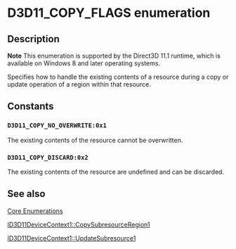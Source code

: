 # D3D11_COPY_FLAGS enumeration

## Description

**Note** This enumeration is supported by the Direct3D 11.1 runtime, which is available on Windows 8 and later operating systems.

Specifies how to handle the existing contents of a resource during a copy or update operation of a region within that resource.

## Constants

### `D3D11_COPY_NO_OVERWRITE:0x1`

The existing contents of the resource cannot be overwritten.

### `D3D11_COPY_DISCARD:0x2`

The existing contents of the resource are undefined and can be discarded.

## See also

[Core Enumerations](https://learn.microsoft.com/windows/desktop/direct3d11/d3d11-graphics-reference-d3d11-core-enums)

[ID3D11DeviceContext1::CopySubresourceRegion1](https://learn.microsoft.com/windows/desktop/api/d3d11_1/nf-d3d11_1-id3d11devicecontext1-copysubresourceregion1)

[ID3D11DeviceContext1::UpdateSubresource1](https://learn.microsoft.com/windows/desktop/api/d3d11_1/nf-d3d11_1-id3d11devicecontext1-updatesubresource1)